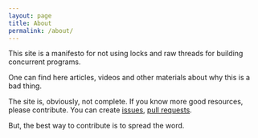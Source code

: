 ```yaml
---
layout: page
title: About
permalink: /about/
---
```


This site is a manifesto for not using locks and raw threads for building concurrent programs.

One can find here articles, videos and other materials about why this is a bad thing.

The site is, obviously, not complete. If you know more good resources, please contribute. You can create [issues](https://github.com/nolocks-org/nolocks-org.github.io/issues), [pull requests](https://github.com/nolocks-org/nolocks-org.github.io/pulls).

But, the best way to contribute is to spread the word.

